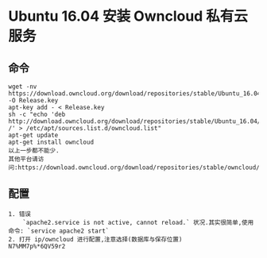 # Ubuntu 16.04 安装 Owncloud 私有云服务

## 命令

    wget -nv https://download.owncloud.org/download/repositories/stable/Ubuntu_16.04/Release.key -O Release.key
    apt-key add - < Release.key
    sh -c "echo 'deb http://download.owncloud.org/download/repositories/stable/Ubuntu_16.04/ /' > /etc/apt/sources.list.d/owncloud.list"
    apt-get update
    apt-get install owncloud
    以上一步都不能少.
    其他平台请访问:https://download.owncloud.org/download/repositories/stable/owncloud/

## 配置
    1. 错误
        `apache2.service is not active, cannot reload.` 状况.其实很简单,使用命令: `service apache2 start` 
    2. 打开 ip/owncloud 进行配置,注意选择(数据库与保存位置)
    N7%MM7p%*6QV59r2
